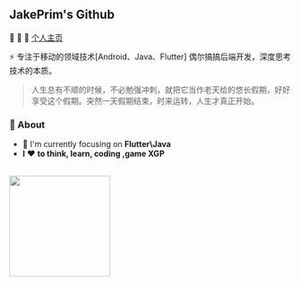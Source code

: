 ## JakePrim's Github

👋 👋 👋 <a href="https://www.yuque.com/jakeprim">个人主页</a>

⚡ 专注于移动的领域技术[Android、Java、Flutter] 偶尔搞搞后端开发，深度思考技术的本质。

> 人生总有不顺的时候，不必勉强冲刺，就把它当作老天给的悠长假期，好好享受这个假期。突然一天假期结束，时来运转，人生才真正开始。

### 🚀 About
- 👀 I'm currently focusing on **Flutter\Java**
- **I** ❤️ **to think, learn, coding ,game XGP**

<br/>
<a href="https://github.com/JakePrim">
<img height="180em" src="https://github-readme-stats.vercel.app/api?username=JakePrim&theme=buefy&show_icons=true&hide=prs&hide_border=true" />

[comment]: <> (<img height="180em" src="https://github-readme-stats.vercel.app/api/top-langs/?username=JakePrim&theme=buefy&layout=compact&hide_border=true" />)
</a>
